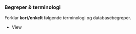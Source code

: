 ### Begreper & terminologi

Forklar **kort/enkelt** følgende terminologi og databasebegreper.

- View
